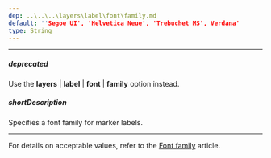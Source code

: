 ```yaml
---
dep: ..\..\..\layers\label\font\family.md
default: ''Segoe UI', 'Helvetica Neue', 'Trebuchet MS', Verdana'
type: String
---
```

---
##### deprecated
Use the **layers** | **label** | **font** | **family** option instead.

##### shortDescription
Specifies a font family for marker labels.

---
For details on acceptable values, refer to the [Font family](https://www.w3.org/TR/CSS21/fonts.html#propdef-font-family) article.